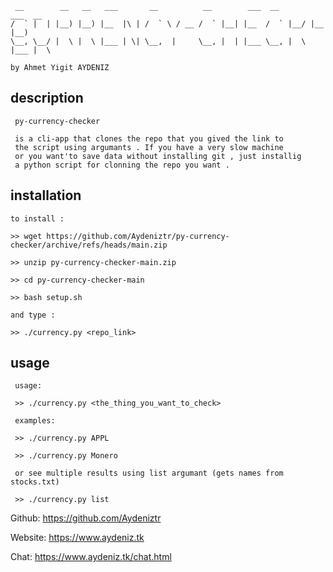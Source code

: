 ```
 __        __   __   ___       __          __        ___  __        ___  __  
/  ` |  | |__) |__) |__  |\ | /  ` \ / __ /  ` |__| |__  /  ` |__/ |__  |__) 
\__, \__/ |  \ |  \ |___ | \| \__,  |     \__, |  | |___ \__, |  \ |___ |  \ 
                                                                             
by Ahmet Yigit AYDENIZ

```

## description
```
 py-currency-checker
 
 is a cli-app that clones the repo that you gived the link to 
 the script using argumants . If you have a very slow machine
 or you want'to save data without installing git , just installig
 a python script for clonning the repo you want .
```

## installation

```
to install :

>> wget https://github.com/Aydeniztr/py-currency-checker/archive/refs/heads/main.zip

>> unzip py-currency-checker-main.zip

>> cd py-currency-checker-main

>> bash setup.sh

and type :

>> ./currency.py <repo_link>

```

## usage

```
 usage:
 
 >> ./currency.py <the_thing_you_want_to_check>
 
 examples:
 
 >> ./currency.py APPL
 
 >> ./currency.py Monero
 
 or see multiple results using list argumant (gets names from stocks.txt)
 
 >> ./currency.py list

```

  Github: https://github.com/Aydeniztr
  
  Website: https://www.aydeniz.tk 
  
  Chat: https://www.aydeniz.tk/chat.html 

 



